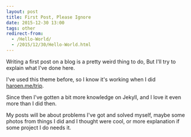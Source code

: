 ```yaml
---
layout: post
title: First Post, Please Ignore
date: 2015-12-30 13:00
tags: other
redirect-from:
  - /Hello-World/
  - /2015/12/30/Hello-World.html
---
```


Writing a first post on a blog is a pretty weird thing to do, But I'll try to explain what I've done here.

I've used this theme before, so I know it's working when I did [haroen.me/trip](https://haroen.me/trip).

Since then I've gotten a bit more knowledge on Jekyll, and I love it even more than I did then.

My posts will be about problems I've got and solved myself, maybe some photos from things I did and I thought were cool, or more explanation if some project I do needs it.
